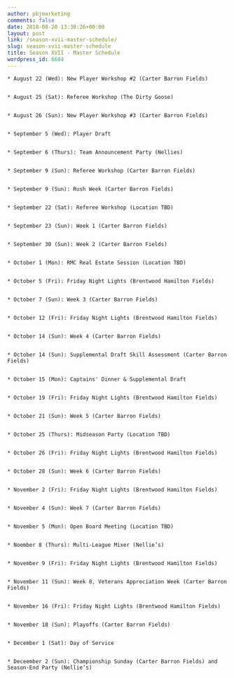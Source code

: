 ```yaml
---
author: pbjmarketing
comments: false
date: 2018-08-20 13:38:26+00:00
layout: post
link: /season-xvii-master-schedule/
slug: season-xvii-master-schedule
title: Season XVII - Master Schedule
wordpress_id: 6684
---
```

 	
    * August 22 (Wed): New Player Workshop #2 (Carter Barron Fields)

 	
    * August 25 (Sat): Referee Workshop (The Dirty Goose)

 	
    * August 26 (Sun): New Player Workshop #3 (Carter Barron Fields)

 	
    * September 5 (Wed): Player Draft 

 	
    * September 6 (Thurs): Team Announcement Party (Nellies)

 	
    * September 9 (Sun): Referee Workshop (Carter Barron Fields)

 	
    * September 9 (Sun): Rush Week (Carter Barron Fields)

 	
    * September 22 (Sat): Referee Workshop (Location TBD)

 	
    * September 23 (Sun): Week 1 (Carter Barron Fields)

 	
    * September 30 (Sun): Week 2 (Carter Barron Fields)

 	
    * October 1 (Mon): RMC Real Estate Session (Location TBD) 

 	
    * October 5 (Fri): Friday Night Lights (Brentwood Hamilton Fields)

 	
    * October 7 (Sun): Week 3 (Carter Barron Fields)

 	
    * October 12 (Fri): Friday Night Lights (Brentwood Hamilton Fields)

 	
    * October 14 (Sun): Week 4 (Carter Barron Fields)

 	
    * October 14 (Sun): Supplemental Draft Skill Assessment (Carter Barron Fields)

 	
    * October 15 (Mon): Captains' Dinner & Supplemental Draft

 	
    * October 19 (Fri): Friday Night Lights (Brentwood Hamilton Fields)

 	
    * October 21 (Sun): Week 5 (Carter Barron Fields)

 	
    * October 25 (Thurs): Midseason Party (Location TBD)

 	
    * October 26 (Fri): Friday Night Lights (Brentwood Hamilton Fields)

 	
    * October 28 (Sun): Week 6 (Carter Barron Fields)

 	
    * November 2 (Fri): Friday Night Lights (Brentwood Hamilton Fields)

 	
    * November 4 (Sun): Week 7 (Carter Barron Fields)

 	
    * November 5 (Mon): Open Board Meeting (Location TBD)

 	
    * Noember 8 (Thurs): Multi-League Mixer (Nellie’s)

 	
    * November 9 (Fri): Friday Night Lights (Brentwood Hamilton Fields)

 	
    * November 11 (Sun): Week 8, Veterans Appreciation Week (Carter Barron Fields)

 	
    * November 16 (Fri): Friday Night Lights (Brentwood Hamilton Fields)

 	
    * November 18 (Sun): Playoffs (Carter Barron Fields)

 	
    * December 1 (Sat): Day of Service

 	
    * Deceember 2 (Sun): Championship Sunday (Carter Barron Fields) and Season-End Party (Nellie’s)





